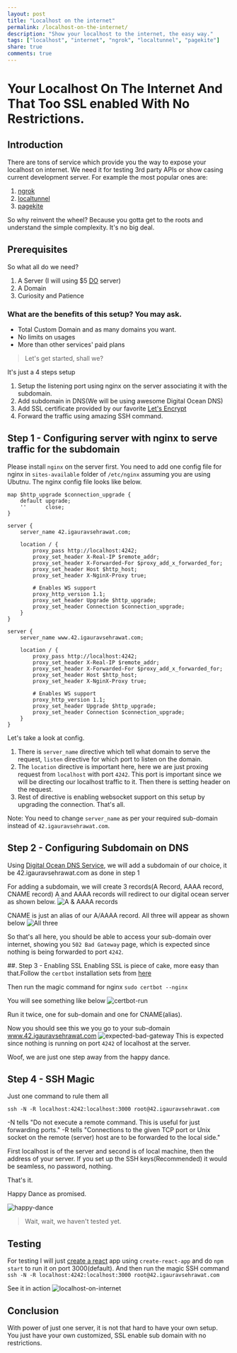 ```yaml
---
layout: post
title: "Localhost on the internet"
permalink: /localhost-on-the-internet/
description: "Show your localhost to the internet, the easy way."
tags: ["localhost", "internet", "ngrok", "localtunnel", "pagekite"]
share: true
comments: true
---
```


# Your Localhost On The Internet And That Too SSL enabled With No Restrictions.

## Introduction
There are tons of service which provide you the way to expose your localhost on internet. We need it for testing 3rd party APIs or show casing current development server. For example the most popular ones are:
1. [ngrok](https://ngrok.com/)
2. [localtunnel](https://localtunnel.github.io/www/)
3. [pagekite](https://pagekite.net/)

So why reinvent the wheel? Because you gotta get to the roots and understand the simple complexity. It's no big deal.

## Prerequisites
So what all do we need?
1. A Server (I will using $5 [DO](https://www.digitalocean.com/) server)
2. A Domain
3. Curiosity and Patience

### What are the benefits of this setup? You may ask.
+ Total Custom Domain and as many domains you want.
+ No limits on usages
+ More than other services' paid plans

> Let's get started, shall we?

It's just a 4 steps setup
1. Setup the listening port using nginx on the server associating it with the subdomain.
2. Add subdomain in DNS(We will be using awesome Digital Ocean DNS)
3. Add SSL certificate provided by our favorite [Let's Encrypt](https://letsencrypt.org/)
4. Forward the traffic using amazing SSH command.

## Step 1 - Configuring server with nginx to serve traffic for the subdomain
Please install `nginx` on the server first.
You need to add one config file for nginx in `sites-available` folder of `/etc/nginx` assuming you are using Ubutnu. The nginx config file looks like below.

```
map $http_upgrade $connection_upgrade {
    default upgrade;
    ''      close;
}

server {
    server_name 42.igauravsehrawat.com;

    location / {
        proxy_pass http://localhost:4242;
        proxy_set_header X-Real-IP $remote_addr;
        proxy_set_header X-Forwarded-For $proxy_add_x_forwarded_for;
        proxy_set_header Host $http_host;
        proxy_set_header X-NginX-Proxy true;

        # Enables WS support
        proxy_http_version 1.1;
        proxy_set_header Upgrade $http_upgrade;
        proxy_set_header Connection $connection_upgrade;
    }
}

server {
    server_name www.42.igauravsehrawat.com;

    location / {
        proxy_pass http://localhost:4242;
        proxy_set_header X-Real-IP $remote_addr;
        proxy_set_header X-Forwarded-For $proxy_add_x_forwarded_for;
        proxy_set_header Host $http_host;
        proxy_set_header X-NginX-Proxy true;

        # Enables WS support
        proxy_http_version 1.1;
        proxy_set_header Upgrade $http_upgrade;
        proxy_set_header Connection $connection_upgrade;
    }
}
```
Let's take a look at config.
1. There is `server_name` directive which tell what domain to serve the request, `listen` directive for which port to listen on the domain.
2. The `location` directive is important here, here we are just proxing request from `localhost` with port `4242`. This port is important since we will be directing our localhost traffic to it. Then there is setting header on the request.
3. Rest of directive is enabling websocket support on this setup by upgrading the connection. That's all.

Note: You need to change `server_name` as per your required sub-domain instead of `42.igauravsehrawat.com`.

## Step 2 - Configuring Subdomain on DNS
Using [Digital Ocean DNS Service](https://www.digitalocean.com/docs/networking/dns/how-to/manage-records/), we will add a subdomain of our choice, it be 42.igauravsehrawat.com as done in step 1

For adding a subdomain, we will create 3 records(A Record, AAAA record, CNAME record)
A and AAAA records will redirect to our digital ocean server as shown below.
![A & AAAA records](https://preview.ibb.co/iavxYo/Screen_Shot_2018_07_28_at_21_02_25.png)

CNAME is just an alias of our A/AAAA record. All three will appear as shown below
![All three](https://preview.ibb.co/ey6hzT/Screen_Shot_2018_07_28_at_21_03_03.png)

So that's all here, you should be able to access your sub-domain over internet, showing you `502 Bad Gateway` page, which is expected since nothing is being forwarded to port `4242`.


##. Step 3 - Enabling SSL
Enabling SSL is piece of cake, more easy than that.Follow the `certbot` installation sets from [here](https://certbot.eff.org/lets-encrypt/ubuntuxenial-nginx)

Then run the magic command for nginx
`sudo certbot --nginx`

You will see something like below
![certbot-run](https://preview.ibb.co/jgKVm8/Screen_Shot_2018_07_28_at_22_17_52.png)

Run it twice, one for sub-domain and one for CNAME(alias).

Now you should see this we you go to your sub-domain www.42.igauravsehrawat.com
![expected-bad-gateway](https://preview.ibb.co/jxi9Do/Screen_Shot_2018_07_28_at_22_29_50.png)
This is expected since nothing is running on port `4242` of localhost at the server.

Woof, we are just one step away from the happy dance.

## Step 4 - SSH Magic

Just one command to rule them all

`ssh -N -R localhost:4242:localhost:3000 root@42.igauravsehrawat.com`

-N tells "Do not execute a remote command.  This is useful for just forwarding ports."
-R tells "Connections to the given TCP port or Unix socket on the remote (server) host are to be forwarded to the local side."

First localhost is of the server and second is of local machine, then the address of your server. If you set up the SSH keys(Recommended) it would be seamless, no password, nothing.

That's it.

Happy Dance as promised.

![happy-dance](https://media.giphy.com/media/10UtqJNULHPfxe/giphy.gif)

> Wait, wait, we haven't tested yet.

## Testing

For testing I will just [create a react](https://github.com/facebook/create-react-app) app using `create-react-app` and do `npm start` to run it on port 3000(default).
And then run the magic SSH command
`ssh -N -R localhost:4242:localhost:3000 root@42.igauravsehrawat.com`

See it in action
![localhost-on-internet](https://i.imgur.com/tMX81nZ.gif)

## Conclusion

With power of just one server, it is not that hard to have your own setup. You just have your own customized, SSL enable sub domain with no restrictions.
